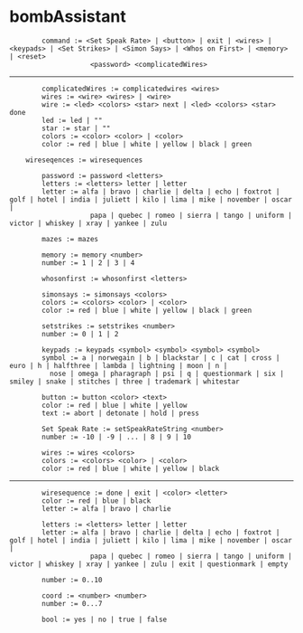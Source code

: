 # bombAssistant

            command := <Set Speak Rate> | <button> | exit | <wires> | <keypads> | <Set Strikes> | <Simon Says> | <Whos on First> | <memory> | <reset>
                        <password> <complicatedWires>

************

            complicatedWires := complicatedwires <wires>
            wires := <wire> <wires> | <wire>
            wire := <led> <colors> <star> next | <led> <colors> <star> done
            led := led | ""
            star := star | ""
            colors := <color> <color> | <color>
            color := red | blue | white | yellow | black | green

	    wireseqences := wiresequences

            password := password <letters>
            letters := <letters> letter | letter
            letter := alfa | bravo | charlie | delta | echo | foxtrot | golf | hotel | india | juliett | kilo | lima | mike | november | oscar |
                        papa | quebec | romeo | sierra | tango | uniform | victor | whiskey | xray | yankee | zulu

            mazes := mazes

            memory := memory <number>
            number := 1 | 2 | 3 | 4

            whosonfirst := whosonfirst <letters>

            simonsays := simonsays <colors>
            colors := <colors> <color> | <color>
            color := red | blue | white | yellow | black | green

            setstrikes := setstrikes <number>
            number := 0 | 1 | 2

            keypads := keypads <symbol> <symbol> <symbol> <symbol>
            symbol := a | norwegain | b | blackstar | c | cat | cross | euro | h | halfthree | lambda | lightning | moon | n |
		      nose | omega | pharagraph | psi | q | questionmark | six | smiley | snake | stitches | three | trademark | whitestar

            button := button <color> <text>
            color := red | blue | white | yellow
            text := abort | detonate | hold | press

            Set Speak Rate := setSpeakRateString <number>
            number := -10 | -9 | ... | 8 | 9 | 10

            wires := wires <colors>
            colors := <colors> <color> | <color>
            color := red | blue | white | yellow | black


************
            wiresequence := done | exit | <color> <letter>
            color := red | blue | black
            letter := alfa | bravo | charlie

            letters := <letters> letter | letter
            letter := alfa | bravo | charlie | delta | echo | foxtrot | golf | hotel | india | juliett | kilo | lima | mike | november | oscar |
                        papa | quebec | romeo | sierra | tango | uniform | victor | whiskey | xray | yankee | zulu | exit | questionmark | empty

            number := 0..10

            coord := <number> <number>
            number := 0...7

            bool := yes | no | true | false
